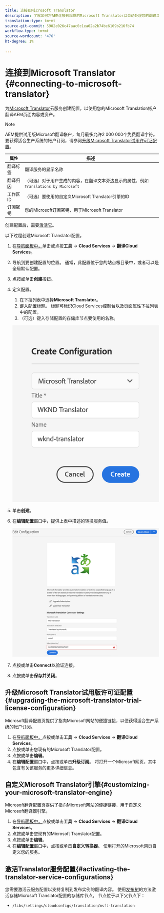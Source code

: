 ```yaml
---
title: 连接到Microsoft Translator
description: 了解如何将AEM连接到现成的Microsoft Translator以自动处理您的翻译工作流程。
translation-type: tm+mt
source-git-commit: 5902e026c47aac0c1ea62a2b74be6109b216fb74
workflow-type: tm+mt
source-wordcount: '476'
ht-degree: 1%

---
```



# 连接到Microsoft Translator {#connecting-to-microsoft-translator}

为[Microsoft Translator](https://hub.microsofttranslator.com)云服务创建配置，以使用您的Microsoft Translation帐户翻译AEM页面内容或资产。

>[!NOTE]
>
>AEM提供试用版Microsoft翻译帐户，每月最多允许2 000 000个免费翻译字符。 要获得适合生产系统的帐户订阅，请参阅[升级Microsoft Translator试用许可证配置](#upgrading-the-microsoft-translator-trial-license-configuration)。

| 属性 | 描述 |
|---|---|
| 翻译标签 | 翻译服务的显示名称 |
| 翻译归因 | （可选）对于用户生成的内容，在翻译文本旁边显示的属性，例如`Translations by Microsoft` |
| 工作区ID | （可选）要使用的自定义Microsoft Translator引擎的ID |
| 订阅密钥 | 您的Microsoft订阅密钥，用于Microsoft Translator |

创建配置后，需要[激活它](#activating-the-translator-service-configurations)。

以下过程创建Microsoft Translator配置。

1. 在[导航面板中，](/help/sites-cloud/authoring/getting-started/basic-handling.md#first-steps)单击或点按&#x200B;**工具** -> **Cloud Services** -> **翻译Cloud Services**。
1. 导航到要创建配置的位置。 通常，此配置位于您的站点根目录中，或者可以是全局默认配置。
1. 点按或单击&#x200B;**创建**&#x200B;按钮。
1. 定义配置。
   1. 在下拉列表中选择&#x200B;**Microsoft Translator**。
   1. 键入配置标题。 标题可标识Cloud Services控制台以及页面属性下拉列表中的配置。
   1. （可选）键入存储配置的存储库节点要使用的名称。

   ![创建翻译配置](../assets/create-translation-config.png)

1. 单击&#x200B;**创建**。
1. 在&#x200B;**编辑配置**&#x200B;窗口中，提供上表中描述的转换服务值。

   ![编辑翻译配置](../assets/edit-translation-config.png)

1. 点按或单击&#x200B;**Connect**&#x200B;以验证连接。
1. 点按或单击&#x200B;**保存并关闭**。

## 升级Microsoft Translator试用版许可证配置{#upgrading-the-microsoft-translator-trial-license-configuration}

Microsoft翻译配置页提供了指向Microsoft网站的便捷链接，以便获得适合生产系统的帐户订阅。

1. 在[导航面板中，](/help/sites-cloud/authoring/getting-started/basic-handling.md#first-steps)点按或单击&#x200B;**工具** -> **Cloud Services** -> **翻译Cloud Services**。
1. 点按或单击您现有的Microsoft Translator配置。
1. 点按或单击&#x200B;**编辑**。
1. 在&#x200B;**编辑配置**&#x200B;窗口中，点按或单击&#x200B;**升级订阅**。 将打开一个Microsoft网页，其中包含有关该服务的更多详细信息。

## 自定义Microsoft Translator引擎{#customizing-your-microsoft-translator-engine}

Microsoft翻译配置页提供了指向Microsoft网站的便捷链接，用于自定义Microsoft翻译器引擎。

1. 在[导航面板中，](/help/sites-cloud/authoring/getting-started/basic-handling.md#first-steps)点按或单击&#x200B;**工具** -> **Cloud Services** -> **翻译Cloud Services**。
1. 点按或单击您现有的Microsoft Translator配置。
1. 点按或单击&#x200B;**编辑**。
1. 在&#x200B;**编辑配置**&#x200B;窗口中，点按或单击&#x200B;**自定义转换器**。 使用打开的Microsoft网页自定义您的服务。

## 激活Translator服务配置{#activating-the-translator-service-configurations}

您需要激活云服务配置以支持复制到发布实例的翻译内容。 使用[发布树](/help/sites-cloud/authoring/fundamentals/publishing-pages.md#publishing-and-unpublishing-a-tree)的方法激活存储Microsoft Translator配置的存储库节点。 节点位于以下父节点下：

* `/libs/settings/cloudconfigs/translation/msft-translation`
